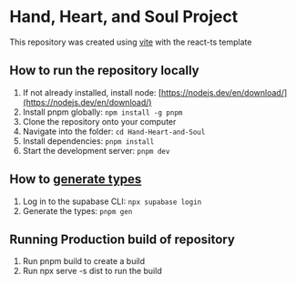 # Hand, Heart, and Soul Project

This repository was created using [vite](https://vitejs.dev/guide/) with the react-ts template

## How to run the repository locally
1. If not already installed, install node: [https://nodejs.dev/en/download/](https://nodejs.dev/en/download/)
1. Install pnpm globally: `npm install -g pnpm`
2. Clone the repository onto your computer
3. Navigate into the folder: `cd Hand-Heart-and-Soul`
4. Install dependencies: `pnpm install`
5. Start the development server: `pnpm dev`

## How to [generate types](https://supabase.com/docs/guides/api/generating-types)
1. Log in to the supabase CLI: `npx supabase login`
2. Generate the types: `pnpm gen`

## Running Production build of repository
1. Run pnpm build to create a build
2. Run npx serve -s dist to run the build
